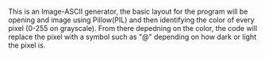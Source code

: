This is an Image-ASCII generator, the basic layout for the program will be opening and image using Pillow(PIL) and then identifying the color of every pixel (0-255 on grayscale). From there depedning on the color, the code
will replace the pixel with a symbol such as "@" depending on how dark or light the pixel is.
